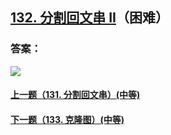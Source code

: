 ## [132. 分割回文串 II](https://leetcode-cn.com/problems/palindrome-partitioning-ii/)（困难）





### 答案：



![](https://img-blog.csdnimg.cn/20200807155236311.png)

#### [上一题（131. 分割回文串）(中等)](https://github.com/sdwwld/leetCode/blob/master/src/main/java/com/wld/java/leetcode/leetCode0131.md)

#### [下一题（133. 克隆图）(中等)](https://github.com/sdwwld/leetCode/blob/master/src/main/java/com/wld/java/leetcode/leetCode0133.md)